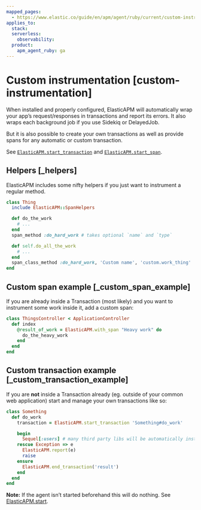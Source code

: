 ```yaml
---
mapped_pages:
  - https://www.elastic.co/guide/en/apm/agent/ruby/current/custom-instrumentation.html
applies_to:
  stack:
  serverless:
    observability:
  product:
    apm_agent_ruby: ga
---
```


# Custom instrumentation [custom-instrumentation]

When installed and properly configured, ElasticAPM will automatically wrap your app’s request/responses in transactions and report its errors. It also wraps each background job if you use Sidekiq or DelayedJob.

But it is also possible to create your own transactions as well as provide spans for any automatic or custom transaction.

See [`ElasticAPM.start_transaction`](/reference/api-reference.md#api-agent-start_transaction) and [`ElasticAPM.start_span`](/reference/api-reference.md#api-agent-start_span).


## Helpers [_helpers]

ElasticAPM includes some nifty helpers if you just want to instrument a regular method.

```ruby
class Thing
  include ElasticAPM::SpanHelpers

  def do_the_work
    # ...
  end
  span_method :do_hard_work # takes optional `name` and `type`

  def self.do_all_the_work
    # ...
  end
  span_class_method :do_hard_work, 'Custom name', 'custom.work_thing'
end
```


## Custom span example [_custom_span_example]

If you are already inside a Transaction (most likely) and you want to instrument some work inside it, add a custom span:

```ruby
class ThingsController < ApplicationController
  def index
    @result_of_work = ElasticAPM.with_span "Heavy work" do
      do_the_heavy_work
    end
  end
end
```


## Custom transaction example [_custom_transaction_example]

If you are **not** inside a Transaction already (eg. outside of your common web application) start and manage your own transactions like so:

```ruby
class Something
  def do_work
    transaction = ElasticAPM.start_transaction 'Something#do_work'

    begin
      Sequel[:users] # many third party libs will be automatically instrumented
    rescue Exception => e
      ElasticAPM.report(e)
      raise
    ensure
      ElasticAPM.end_transaction('result')
    end
  end
end
```

**Note:** If the agent isn’t started beforehand this will do nothing. See [ElasticAPM.start](/reference/api-reference.md#api-agent-start).
